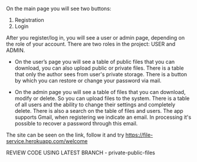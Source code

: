 On the main page you will see two buttons:
1. Registration 
2. Login

After you register/log in, you will see a user or admin page, depending on the role of your account. There are two roles in the project: USER and ADMIN.

 - On the user’s page you will see a table of public files that you can download, you can also upload public or private files. There is a table that only the author sees from user's private storage. 
There is a button by which you can restore or change your password via mail.

- On the admin page you will see a table of files that you can download, modify or delete. So you can upload files to the system. There is a table of all users and the ability to change their settings and completely delete. There is also a search on the table of files and users.
The app supports Gmail, when registering we indicate an email. In processing it's possible to recover a password through this email.


The site can be seen on the link, follow it and try https://file-service.herokuapp.com/welcome


REVIEW CODE USING LATEST BRANCH - private-public-files 
